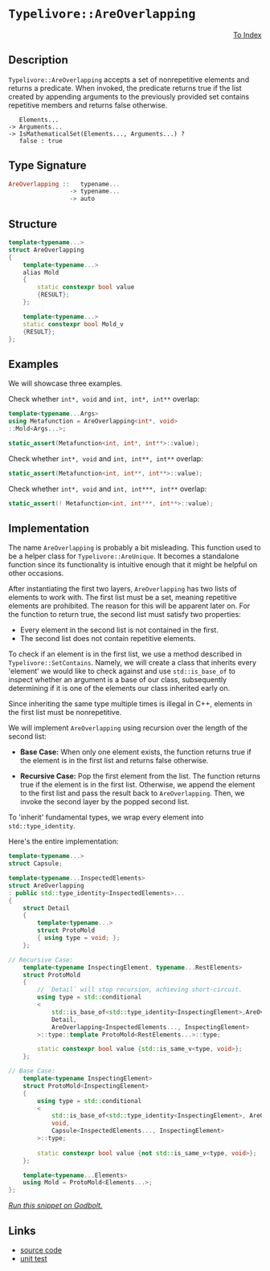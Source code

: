 <!-- Copyright 2024 Feng Mofan
SPDX-License-Identifier: Apache-2.0 -->

# `Typelivore::AreOverlapping`

<p style='text-align: right;'><a href="../../../facilities/metafunctions.md#typelivore-are-overlapping">To Index</a></p>

## Description

`Typelivore::AreOverlapping` accepts a set of nonrepetitive elements and returns a predicate.
When invoked, the predicate returns true if the list created by appending arguments to the previously provided set contains repetitive members and returns false otherwise.

<pre><code>   Elements...
-> Arguments...
-> IsMathematicalSet(Elements..., Arguments...) ?
   false : true</code></pre>

## Type Signature

```Haskell
AreOverlapping ::   typename...
                 -> typename...
                 -> auto
```

## Structure

```C++
template<typename...>
struct AreOverlapping
{
    template<typename...>
    alias Mold
    {
        static constexpr bool value
        {RESULT};
    };

    template<typename...>
    static constexpr bool Mold_v 
    {RESULT};
};
```

## Examples

We will showcase three examples.

Check whether `int*, void` and `int, int*, int**` overlap:

```C++
template<typename...Args>
using Metafunction = AreOverlapping<int*, void>
::Mold<Args...>;

static_assert(Metafunction<int, int*, int**>::value);
```

Check whether `int*, void` and `int, int**, int**` overlap:

```C++
static_assert(Metafunction<int, int**, int**>::value);
```

Check whether `int*, void` and `int, int***, int**` overlap:

```C++
static_assert(! Metafunction<int, int***, int**>::value);
```

## Implementation

The name `AreOverlapping` is probably a bit misleading.
This function used to be a helper class for `Typelivore::AreUnique`.
It becomes a standalone function since its functionality is intuitive enough that it might be helpful on other occasions.

After instantiating the first two layers, `AreOverlapping` has two lists of elements to work with.
The first list must be a set, meaning repetitive elements are prohibited. The reason for this will be apparent later on.
For the function to return true, the second list must satisfy two properties:

- Every element in the second list is not contained in the first.
- The second list does not contain repetitive elements.

To check if an element is in the first list, we use a method described in `Typelivore::SetContains`.
Namely, we will create a class that inherits every 'element' we would like to check against and use `std::is_base_of` to inspect whether an argument is a base of our class, subsequently determining if it is one of the elements our class inherited early on.

Since inheriting the same type multiple times is illegal in C++, elements in the first list must be nonrepetitive.

We will implement `AreOverlapping` using recursion over the length of the second list:

- **Base Case:** When only one element exists, the function returns true if the element is in the first list and returns false otherwise.

- **Recursive Case:** Pop the first element from the list.
The function returns true if the element is in the first list.
Otherwise, we append the element to the first list and pass the result back to `AreOverlapping`.
Then, we invoke the second layer by the popped second list.

To 'inherit' fundamental types, we wrap every element into `std::type_identity`.

Here's the entire implementation:

```C++
template<typename...>
struct Capsule;

template<typename...InspectedElements>
struct AreOverlapping
: public std::type_identity<InspectedElements>...
{
    struct Detail
    {
        template<typename...>
        struct ProtoMold
        { using type = void; };
    };

// Recursive Case:
    template<typename InspectingElement, typename...RestElements>
    struct ProtoMold
    {
        // `Detail` will stop recursion, achieving short-circuit.
        using type = std::conditional
        <
            std::is_base_of<std::type_identity<InspectingElement>,AreOverlapping>::value, 
            Detail, 
            AreOverlapping<InspectedElements..., InspectingElement>
        >::type::template ProtoMold<RestElements...>::type;

        static constexpr bool value {std::is_same_v<type, void>};
    };

// Base Case:
    template<typename InspectingElement>
    struct ProtoMold<InspectingElement>
    {
        using type = std::conditional
        <
            std::is_base_of<std::type_identity<InspectingElement>, AreOverlapping>::value, 
            void,
            Capsule<InspectedElements..., InspectingElement>
        >::type;
        
        static constexpr bool value {not std::is_same_v<type, void>};
    };

    template<typename...Elements>
    using Mold = ProtoMold<Elements...>;
};
```

[*Run this snippet on Godbolt.*](https://godbolt.org/#z:OYLghAFBqd5QCxAYwPYBMCmBRdBLAF1QCcAaPECAMzwBtMA7AQwFtMQByARg9KtQYEAysib0QXACx8BBAKoBnTAAUAHpwAMvAFYTStJg1DIApACYAQuYukl9ZATwDKjdAGFUtAK4sGIAMykrgAyeAyYAHI%2BAEaYxCAArBqkAA6oCoRODB7evgGp6ZkCoeFRLLHxSbaY9o4CQgRMxAQ5Pn6BdpgOWQ1NBCWRMXGJyQqNza15HeP9YYPlw0kAlLaoXsTI7Bzm/mHI3lgA1Cb%2Bbl6OtIQAnifYJhoAgjt7B5jHpwRXKZgA%2BgTETEIClu9yeZl2DH2XiOJzcyDG6CwVBBj1BBEwLBSBnRsM%2B32YbAAdMSUQ8xsQvA5Dm4mCkFF56CcrKjHujMdjMLivoxWJhiYSAJIMBTfByYdDYehsQTA/x3R7kykEQ4PYiYADyADc4gYUikwsBQSBDikvNFLshDgiQCA8b88FhBNdYUKRV10RKpYwCLLsPzQSYAOzMh6HMNW/5Kw4AEUwjTooPDx2DiaT4bZWKYOI%2B3IJfJJctTaYjFKpymIqCIAFlPOgi2mgxZDl4MkZDnb3tHDprUA6mcno0z60HB/4Q6CAPQTw4AJS66wy2upTCUIHrGY5XPxvMOrtFjiMkox3tI7dzvP5c7GR%2BlPtJScVZYr1drw5Tj2LYanxwAbBpY/GtAmH%2BhwAO50LQEaoCkhxqsgC5ZKeTDIAgeCYJqBpWggJAEAAtMgeAbF4hCEvWSYtphHYnF21ooAI%2BB1MwQEfp%2BsJkZ%2BtF4AoPzRCuvyoMipy0XaPwOt6zqnHu7oGje3q3KQqoatqxC6vqRi3DampiF4mCnuxxYAYCtB6Sxn7hopWo6rSamGpJwr7uKskyvyp5Sd0h5eoI96sXKNp2n5GKZuihzlpWqA1rQdanFeBBOT6/q%2Bba3JDiyoYcY0jiWmgwroqoKTEIc0SoJ43baW8jacdxCi8j8mpbrp3a9lFdyBqOIZJiOKVPI834WHxy6ruugWbjm25sLu9nSR5x5eYWpkllGoUvpFLqTe5wBxd5YaNvpzatsAZ7fJ2EboDa2UMVkYi7Wx81mZVPF8T8AmwsJ3KiY6jifKtbrrZtcqnhZymqQaGkgFp3gNbtSY9g6pBQ%2BGNJ0gynJ2T9HpxQoLkTWjMmeQQW0NoldpdWZu1jFmeBZQIYyYHlBVFSV4M6cmFgMJWJ02lxPzVWwtX1aeMPNZ1Y5vm1AbzRuWYo24dp5vyGMExRbYRegx1LeFr6nBjCV3CLqKtV1k4AFQm6bZsTsbJsACrYEIVumxbPVm87RuO91YIQlCMKnNlmwpHec3u5L2Yy%2BeRLEqqwC%2BqCSsHVWcZMFQXiQoxx2A1Zeog6cYQEEbAtNaSNoq7CkeYwWuvjgqGWUz8K5KM0EDx40Scp1ksI56eOd54cXdG6DTOYEsXXk5ltcKPXBCNwnLfdAI7eCJ3ggm4vud94lA9D3rZLV8gY8TxAYBgIcTeJ8ns8MPPBAr6b19r9gmllZvFgcCstCcAkvB%2BBwWikKgnBuNYawVo1gbHKuCHgpACCaBfisAA1iAH8/hCQAA5kGBg0D%2BJIGh/BmGQWYAAnPg/QnBJC8BYBIDQyQv4/z/hwXgCgQDJCgd/F%2BpA4CwBgIgEAawCCmivhQCAaBMR0DiBEXknBVDIJ/LhH8khDjAGQJaKQhIzC8HFIQEgDo9D8EECIMQ7ApAyEEIoFQ6gWGkF0FwUgoEAQpE4DwV%2B79P7QN/pwdU5w%2BGHAEocSR0jZHyMUYcZRZhDgQA8MI%2BgBUdhcCWLwZhWgVgQCQEI/UkTyCUBSSI%2BIwApBmD4HQdExAGEQGiC46IYQmhXHsbwcpzBiBXHVNEbQ7pqmkCEbedUDBaBVPMVgaIXhgA0loLQBh3BeBYBYIYYA4hemEWktqUZP9abznRK0nONQXGXGiACepHgsAuP%2BHgchYzSDKSKkoWMkyjCXCMNAlYVADBRwAGpoVAuqfErSdHCFEOIQxXyTFqBcZY/QUyUCAMsPoPA0QGGQBWNBRiozcIImoqYSw1gzA0OUsQMSMKIArE6OfFwDB3CeDaHoEIcwygVD0GkDIjFJh%2BCsbSooDABhUuGFYgljFegTFJXkTlNRpL1BmGyoY8ROUzAZXocmzRRULHFfikBmwJCOI4B/Ug1DeC0J8VImRciFFKMkCo0JuANFRPAbEyBdyVgIEwEwLA8Q8WkHgZIJB%2BD/CBkkBoSQZhJB/g0AkH8RC34cFIaQch/guCEh/FwH8yD8HINjQkSQXAEjup/BqlxtD6GMKtSwxJnCkncI8ecdJgjUARNEeIjgTQWCakDLhJghx9hTKCfgwkUalkMU0adKxXy9G/OkP8pQgLzG6DyTY2k1TVXqs1a4jg7jeHnC8VQQ4tb62NubQYNsXB22dtCeE1JcRjjgjMJa%2BJrCi2ZLSQI69wx10NpbUYXdXBkg0FoIU4ppTzG1Mqa0399TGnNIcK09p3pOndJcX0gZQyRmtImVMmZP98BwUcAslxyz4KrJOeskNP8tk7KuHsrYP9DnHIgWc9ImBLmIYNHcvgjyFAvMwG8j5Jz%2B0/IMUO2QAKzE/3HSC25qKrAQq2biuF/ssiIuRf4aMwn0WYriNirA4nqi1CyESkluRGVBGJXK6lTLCj0r5Tp5ljF9McrU0KhgPKWgmelYK8%2BtmLPitsJK%2BzEq%2BguZVasdYyqYnELVc48x2qH2bqfQdXdHbCQaBNd281kbz3WtILa%2B1wwnUhrDRG9t3rAxpsDIGfwPq/UpszSFzgOamH0fYVwnhfCy13uIGItgnBa3%2BJYAoTUlpNRRY5GMNR8WtF9tkAOrjRj5Ajr4zofIk67FjJncFmhbiS3Km8W1uRHWuvdl61LMYB6K1HoS/4JL%2Ba2HJIO1khrF3Ilg2QHqWqu6fh9YILXYgLBZH5I/XEL9ZSKn1P/X9hpTSWknLA4ICDPTkOYH6YMsQcGTkIeuSR8ZczujofMZh84WwIG4c2VCwjxGDnYvI7wSjFyMS0duadh5TBnmvPeYwT5I3OMSG48YybQL8jbuMOCmwYn4ASYRZwCc1p5OWAxVqrFOKBdWcJRAVwUqrEUtKGKmlRmsiK4KHSrI3mBXqeFX0TXXKegisparzzvLtPStNyr%2BVPmFBKoMQtsrS2OBrre%2B1zr3Wdvoj2xAU1RAEsxLicl1LDrKCqqyyAAhhJ/D%2BASEkFNlC4%2BBjjS7rVFXbC5ovUsOBAQfwdq4AQorhCfyBi4OgqxIb/CLYz3QvNCTVWqPT/OkP%2BaVjKQyM4SQQA%3D%3D)

## Links

- [source code](../../../../conceptrodon/descend/typelivore/are_overlapping.hpp)
- [unit test](../../../../tests/unit/metafunctions/typelivore/are_overlapping.test.hpp)
